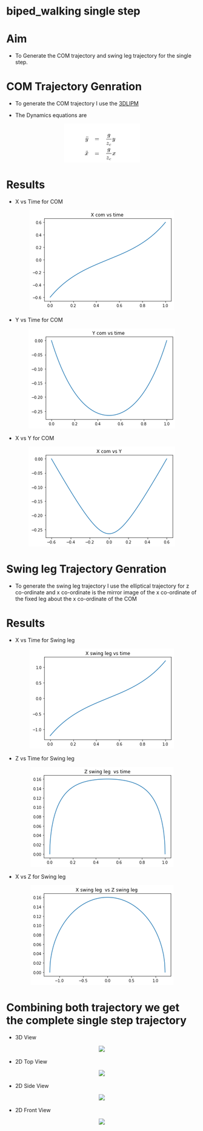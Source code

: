 # biped_walking single step

# Aim 

- To Generate the COM trajectory and swing leg trajectory for the single step.


# COM Trajectory Genration 

- To generate the COM trajectory I use the [3DLIPM](https://www.cs.cmu.edu/~hgeyer/Teaching/R16-899B/Papers/KajiitaEA01IEEE_ICIRS.pdf) 

- The Dynamics equations are 
<p align="center">
  <img src = "https://github.com/Nachiket497/biped_walking/blob/main/biped_single_step/images/dynamics_equations.png">
  
</p>

# Results 

- X vs Time for COM

<p align="center">
  <img src = "https://github.com/Nachiket497/biped_walking/blob/main/biped_single_step/results/x_com_vs_time.png">
</p>

- Y vs Time for COM

<p align="center">
  <img src = "https://github.com/Nachiket497/biped_walking/blob/main/biped_single_step/results/y_com_vs_time.png">
</p>

- X vs Y for COM

<p align="center">
  <img src = "https://github.com/Nachiket497/biped_walking/blob/main/biped_single_step/results/x_com_vs_y_com.png">
</p>

# Swing leg Trajectory Genration

- To generate the swing leg trajectory I use the elliptical trajectory for z co-ordinate and x co-ordinate is the mirror image of the x co-ordinate of the fixed leg about the x co-ordinate of the COM

# Results

- X vs Time for Swing leg

<p align="center">
  <img src = "https://github.com/Nachiket497/biped_walking/blob/main/biped_single_step/results/x_swing_leg_vs_time.png">
</p>

- Z vs Time for Swing leg

<p align="center">
  <img src = "https://github.com/Nachiket497/biped_walking/blob/main/biped_single_step/results/z_swing_leg_vs_time.png">
</p>

- X vs Z for  Swing leg

<p align="center">
  <img src = "https://github.com/Nachiket497/biped_walking/blob/main/biped_single_step/results/x_swing_leg_vs_z_swing_leg.png">
</p>


# Combining both trajectory we get the complete single step trajectory

- 3D View

<p align="center">
  <img src = "https://github.com/Nachiket497/biped_walking/blob/main/biped_single_step/results/trajectory3d.gif">
</p>

- 2D Top View 

<p align="center">
  <img src = "https://github.com/Nachiket497/biped_walking/blob/main/biped_single_step/results/2d_top_view.gif">
</p>

- 2D Side View

<p align="center">
  <img src = "https://github.com/Nachiket497/biped_walking/blob/main/biped_single_step/results/2d_side_view.gif">
</p>

- 2D Front View

<p align="center">
  <img src = "https://github.com/Nachiket497/biped_walking/blob/main/biped_single_step/results/2d_front_view.gif">
</p>


